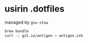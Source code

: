 # usirin .dotfiles

managed by `gnu-stow`

```sh
brew bundle
curl -L git.io/antigen > antigen.zsh

```
